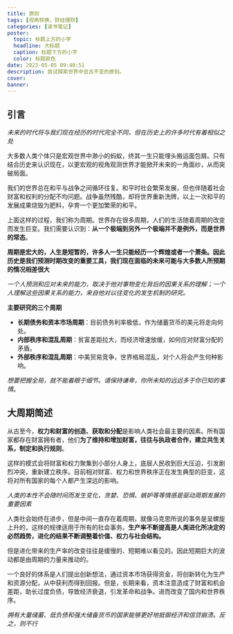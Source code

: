 ```yaml
---
title: 原则
tags: [视角转换，财经理财]
categories: [读书笔记]
poster:
  topic: 标题上方的小字
  headline: 大标题
  caption: 标题下方的小字
  color: 标题颜色
date: 2023-05-05 09:40:51
description: 尝试探索世界中亘古不变的原则。
cover:
banner:
---
```


## 引言

*未来的时代将与我们现在经历的时代完全不同，但在历史上的许多时代有着相似之处*



大多数人类个体只是宏观世界中渺小的蚂蚁，终其一生只能埋头搬运面包屑。只有结合历史来认识现在，以更宏观的视角观测世界才能掀开未来的一角面纱，从而突破局面。

我们的世界总在和平与战争之间循环往复。和平时社会繁荣发展，但也伴随着社会财富和权利的分配不均问题。战争虽然残酷，却将世界重新洗牌，以上一次和平的发展成果烧毁为肥料，孕育一个更加繁荣的和平。

上面这样的过程，我们称为周期。世界存在很多周期，人们的生活随着周期的改变而发生巨变。我们需要认识到：**从一个极端到另外一个极端并不是例外，而是世界的常态**。

**周期是宏大的，人生是短暂的，许多人一生只能经历一个辉煌或者一个萧条。因此历史是我们预测时期改变的重要工具，我们现在面临的未来可能与大多数人所预期的情况相差很大**



*一个人预测和应对未来的能力，取决于他对事物变化背后的因果关系的理解；一个人理解这些因果关系的能力，来自他对以往变化的发生机制的研究。*



**主要研究的三个周期**

* **长期债务和资本市场周期**：目前债务利率极低，作为储蓄货币的美元将走向何处。
* **内部秩序和混乱周期**：贫富差距拉大，而经济增速放缓，如何应对财富分配的矛盾。
* **外部秩序和混乱周期**：中美贸易竞争，世界格局混乱，对个人将会产生何种影响。



*想要把握全局，就不能着眼于细节。请保持谦卑，你所未知的远远多于你已知的事情*。



## 大周期简述

从古至今，**权力和财富的创造、获取和分配**是影响人类社会最主要的因素。所有国家都存在财富拥有者，他们**为了维持和增加财富，往往与执政者合作，建立共生关系，制定和执行规则**。

这样的模式会将财富和权力聚集到小部分人身上，底层人民收到巨大压迫，引发剧烈冲突，重新建立秩序。目前相对财富、权力和世界秩序正在发生典型的巨变，这将对所有国家的每个人都产生深远的影响。

*人类的本性不会随时间而发生变化，贪婪、恐惧、嫉妒等等情感是驱动周期发展的重要因素*

人类社会始终在进步，但是中间一直存在着周期，就像马克思所说的事务是呈螺旋上升的，这样的规律适用于所有的社会事务。**生产率不断提高是人类进化所决定的必然趋势，进化的结果不断调整着价值、权力与社会结构。**

但是进化带来的生产率的改变往往是缓慢的、短期难以看见的。因此短期巨大的波动都是由周期的力量来推动的。

一个良好的体系是人们提出创新想法，通过资本市场获得资金，将创新转化为生产和资源分配，从中获利而得到回报。但是，长期来看，资本注意造成了财富和机会差距，助长过度负债，导致经济衰退，引发革命和战争。进而改变了国内和世界秩序。

*拥有大量储蓄、低负债和强大储备货币的国家能够更好地抵御经济和信贷崩溃。反之，则不行*



